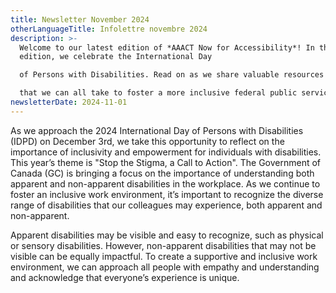 ```yaml
---
title: Newsletter November 2024
otherLanguageTitle: Infolettre novembre 2024
description: >-
  Welcome to our latest edition of *AAACT Now for Accessibility*! In this
  edition, we celebrate the International Day

  of Persons with Disabilities. Read on as we share valuable resources and steps

  that we can all take to foster a more inclusive federal public service.
newsletterDate: 2024-11-01
---
```

As we approach the 2024 International Day of Persons with Disabilities (IDPD) on December 3rd, we take this opportunity to reflect on the importance of inclusivity and empowerment for individuals with disabilities. This year’s theme is "Stop the Stigma, a Call to Action". The Government of Canada (GC) is bringing a focus on the importance of understanding both apparent and non-apparent disabilities in the workplace. As we continue to foster an inclusive work environment, it’s important to recognize the diverse range of disabilities that our colleagues may experience, both apparent and non-apparent.  

Apparent disabilities may be visible and easy to recognize, such as physical or sensory disabilities. However, non-apparent disabilities that may not be visible can be equally impactful.  To create a supportive and inclusive work environment, we can approach all people with empathy and understanding and acknowledge that everyone’s experience is unique. 
